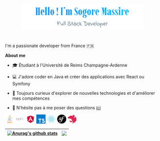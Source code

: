 <p align="center"><a href="https://anuraghazra.github.io"><img width="80%" alt="Hello, I'm Sogore Massire. Full Stack Developer" src="./assets/hello.png" /></a></p>

<br/>

I'm a passionate developer from France 🇫🇷

**About me**

- 🎓 Étudiant  à l'Université de Reims Champagne-Ardenne

- 💻 J'adore coder en Java et créer des applications avec React ou Symfony

- 🚀 Toujours curieux d'explorer de nouvelles technologies et d'améliorer mes compétences

- 💬 N'hésite pas à me poser des questions [ici](https://github.com/massiresogore)

<code><img height="30" alt="nodejs" src="https://raw.githubusercontent.com/github/explore/main/topics/java/java.png"></code> 
<code><img height="30" alt="symfony" src="https://raw.githubusercontent.com/github/explore/main/topics/nextjs/nextjs.png"></code>
<code><img height="30" alt="angular" src="https://raw.githubusercontent.com/github/explore/main/topics/angular/angular.png"></code>
<code><img height="30" alt="typescript" src="https://raw.githubusercontent.com/github/explore/80688e429a7d4ef2fca1e82350fe8e3517d3494d/topics/typescript/typescript.png"></code>
<code><img height="30" alt="react" src="https://raw.githubusercontent.com/github/explore/80688e429a7d4ef2fca1e82350fe8e3517d3494d/topics/react/react.png"></code>
<code><img height="30" alt="symfony" src="https://raw.githubusercontent.com/github/explore/main/topics/symfony/symfony.png"></code>
<code><img height="30" alt="symfony" src="https://raw.githubusercontent.com/github/explore/main/topics/nestjs/nestjs.png"></code>







| <a href="https://github.com/anuraghazra/github-readme-stats"><img align="center" src="https://github-readme-stats.vercel.app/api?username=massiresogore&show_icons=true&include_all_commits=true&theme=buefy&hide_border=true" alt="Anurag's github stats" /></a> | <a href="https://github.com/anuraghazra/github-readme-stats"><img align="center" src="https://github-readme-stats.vercel.app/api/top-langs/?username=massiresogore&layout=compact&theme=buefy&hide_border=true" /></a> |
| ------------- | ------------- |



<!-- A ajouter plutard
#### Top Repositories
 <a href="https://github.com/anuraghazra/github-readme-stats">
  <img align="center" src="https://github-readme-stats.vercel.app/api/pin/?username=anuraghazra&repo=github-readme-stats&theme=buefy" />
</a>
<a href="https://github.com/anuraghazra/anuraghazra.github.io">
  <img align="center" src="https://github-readme-stats.vercel.app/api/pin/?username=anuraghazra&repo=anuraghazra.github.io&theme=buefy" />
</a>

<br />
<br />

<a href="https://twitter.com/anuraghazru">
  <img align="right" alt="Anurag Hazra | Twitter" width="21px" src="https://raw.githubusercontent.com/anuraghazra/anuraghazra/master/assets/twitter.svg" />
</a>
<a href="https://codesandbox.io/u/anuraghazra">
  <img align="right" alt="Anurag Hazra | CodeSandbox" width="20px" src="https://raw.githubusercontent.com/anuraghazra/anuraghazra/master/assets/codesandbox.svg" />
</a> -->
